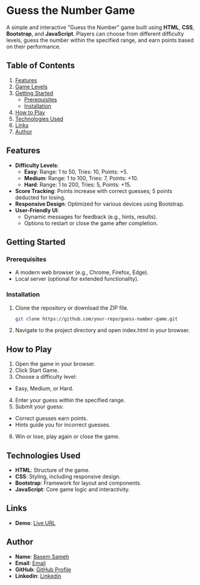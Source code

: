 # **Guess the Number Game**

A simple and interactive "Guess the Number" game built using **HTML**, **CSS**, **Bootstrap**, and **JavaScript**. Players can choose from different difficulty levels, guess the number within the specified range, and earn points based on their performance.

## **Table of Contents**

1. [Features](#features)
2. [Game Levels](#game-levels)
3. [Getting Started](#getting-started)
   - [Prerequisites](#prerequisites)
   - [Installation](#installation)
4. [How to Play](#how-to-play)
5. [Technologies Used](#technologies-used)
6. [Links](#links)
7. [Author](#author)

## **Features**

- **Difficulty Levels**:
  - **Easy**: Range: 1 to 50, Tries: 10, Points: +5.
  - **Medium**: Range: 1 to 100, Tries: 7, Points: +10.
  - **Hard**: Range: 1 to 200, Tries: 5, Points: +15.
- **Score Tracking**: Points increase with correct guesses; 5 points deducted for losing.
- **Responsive Design**: Optimized for various devices using Bootstrap.
- **User-Friendly UI**:
  - Dynamic messages for feedback (e.g., hints, results).
  - Options to restart or close the game after completion.

## **Getting Started**

### **Prerequisites**

- A modern web browser (e.g., Chrome, Firefox, Edge).
- Local server (optional for extended functionality).

### **Installation**

1. Clone the repository or download the ZIP file.
   ```bash
   git clone https://github.com/your-repo/guess-number-game.git
   ```
2. Navigate to the project directory and open index.html in your browser.

## How to Play

1. Open the game in your browser.
2. Click Start Game.
3. Choose a difficulty level:

- Easy, Medium, or Hard.

4. Enter your guess within the specified range.
5. Submit your guess:

- Correct guesses earn points.
- Hints guide you for incorrect guesses.

6. Win or lose, play again or close the game.

## Technologies Used

- **HTML**: Structure of the game.
- **CSS**: Styling, including responsive design.
- **Bootstrap**: Framework for layout and components.
- **JavaScript**: Core game logic and interactivity.

## Links

- **Demo**: [Live URL](https://basemsameh.github.io/Guess-Number/)

## Author

- **Name**: [Basem Sameh](Basem_Sameh)
- **Email**: [Email](mailto:basemsameh3000@gmail.com)
- **GitHub**: [GitHub Profile](https://github.com/basemsameh)
- **Linkedin**: [Linkedin](https://www.linkedin.com/in/basem-sameh-671b5b212/)
